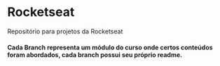# Rocketseat

Repositório para projetos da Rocketseat

#### Cada Branch representa um módulo do curso onde certos conteúdos foram abordados, cada branch possui seu próprio readme.
